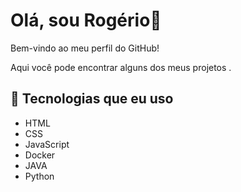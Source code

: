 # Olá, sou Rogério👋

Bem-vindo ao meu perfil do GitHub!

Aqui você pode encontrar alguns dos meus projetos .

## 🚀 Tecnologias que eu uso

- HTML
- CSS
- JavaScript
- Docker
- JAVA
- Python




